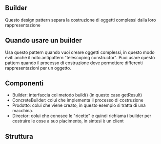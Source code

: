 ## Builder
Questo design pattern separa la costruzione di oggetti complessi dalla loro rappresentazione

## Quando usare un builder
Usa questo pattern quando vuoi creare oggetti complessi, in questo modo eviti anche il noto antipattern "telescoping constructor".
Puoi usare questo pattern quando il processo di costruzione deve permettere differenti rappresentazioni per un oggetto.

## Componenti
- Builder: interfaccia col metodo build() (in questo caso getResult)
- ConcreteBuilder: colui che implementa il processo di costruzione
- Prodotto: colui che viene creato, in questo esempio si tratta di una macchina.
- Director: colui che conosce le "ricette" e quindi richiama i builder per costruire le cose a suo piacimento, in sintesi è un client

## Struttura
